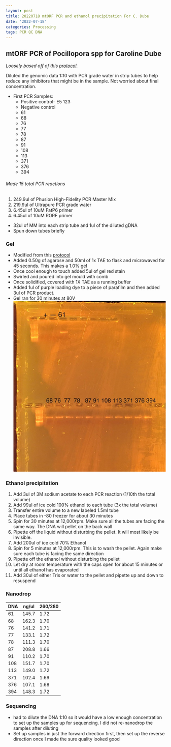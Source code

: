 ```yaml
---
layout: post
title: 20220718 mtORF PCR and ethanol precipitation For C. Dube
date: '2022-07-18'
categories: Processing
tags: PCR QC DNA
---
```


## mtORF PCR of Pocillopora spp for Caroline Dube
*Loosely based off of this [protocol](https://meschedl.github.io/MESPutnam_Open_Lab_Notebook/mtORF-protocol/).*

Diluted the genomic data 1:10 with PCR grade water in strip tubes to help reduce any inhibitors that might be in the sample. Not worried about final concentration.



 - First PCR Samples:
    * Positive control- E5 123
    * Negative control
    * 61
    * 68
    * 76
    * 77
    * 78
    * 87
    * 91
    * 108
    * 113
    * 371
    * 376
    * 394

###### Made 15 total PCR reactions
  1. 249.9ul of Phusion High-Fidelity PCR Master Mix
  2. 219.9ul of Ultrapure PCR grade water
  3. 6.45ul of 10uM FatP6 primer
  4. 6.45ul of 10uM RORF primer

  * 32ul of MM into each strip tube and 1ul of the diluted gDNA
  * Spun down tubes briefly



### Gel

- Modified from this [protocol](https://meschedl.github.io/MESPutnam_Open_Lab_Notebook/Gel-Protocol/)
- Added 0.50g of agarose and 50ml of 1x TAE to flask and microwaved for 45 seconds. This makes a 1.0% gel
- Once cool enough to touch added 5ul of gel red stain
- Swirled and poured into gel mould with comb
- Once solidified, covered with 1X TAE as a running buffer
- Added 1ul of purple loading dye to a piece of parafilm and then added 3ul of PCR product.
- Gel ran for 30 minutes at 80V
 ![20220718_gel.jpg](https://github.com/Kterpis/Putnam_Lab_Notebook/blob/master/images/gels/20220718_gel.jpg?raw=true)


### Ethanol precipitation
1. Add 3ul of 3M sodium acetate to each PCR reaction (1/10th the total volume)
2. Add 99ul of ice cold 100% ethanol to each tube (3x the total volume)
3. Transfer entire volume to a new labeled 1.5ml tube
4. Place tubes in -80 freezer for about 30 minutes
5. Spin for 30 minutes at 12,000rpm. Make sure all the tubes are facing the same way. The DNA will pellet on the back wall
6. Pipette off the liquid without disturbing the pellet. It will most likely be invisible.
7. Add 200ul of ice cold 70% Ethanol
8. Spin for 5 minutes at 12,000rpm. This is to wash the pellet. Again make sure each tube is facing the same direction
9. Pipette off the ethanol without disturbing the pellet
10. Let dry at room temperature with the caps open for about 15 minutes or until all ethanol has evaporated
11. Add 30ul of either Tris or water to the pellet and pipette up and down to resuspend

### Nanodrop

| DNA | ng/ul | 260/280 |
|-------------|------------|------------	|
|61 | 145.7| 1.72|
|68 | 162.3|1.70|
|76 | 141.2|1.71|
|77 |133.1|1.72|
|78 | 111.3|1.70|
|87 | 208.8|1.66|
|91 | 110.2|1.70|
|108 | 151.7|1.70|
|113 | 149.0|1.72|
|371 | 102.4|1.69|
|376 |107.1|1.68|
|394 | 148.3|1.72|


### Sequencing
  - had to dilute the DNA 1:10 so it would have a low enough concentration to set up the samples up for sequencing. I did not re-nanodrop the samples after diluting
  - Set up samples in just the forward direction first, then set up the reverse direction once I made the sure quality looked good
